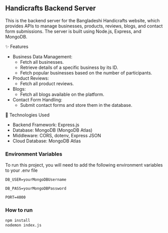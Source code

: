 
## Handicrafts Backend Server
This is the backend server for the Bangladeshi Handicrafts website, which provides APIs to manage businesses, products, reviews, blogs, and contact form submissions. The server is built using Node.js, Express, and MongoDB.

✨ Features
- Business Data Management:
    - Fetch all businesses.
    - Retrieve details of a specific business by its ID.
    - Fetch popular businesses based on the number of participants.
- Product Reviews:
    - Fetch all product reviews.
- Blogs:
    - Fetch all blogs available on the platform.
- Contact Form Handling:
    - Submit contact forms and store them in the database.

🚀 Technologies Used
- Backend Framework: Express.js
- Database: MongoDB (MongoDB Atlas)
- Middleware: CORS, dotenv, Express JSON
- Cloud Database: MongoDB Atlas





###  Environment Variables

To run this project, you will need to add the following environment variables to your .env file

`DB_USER=yourMongoDBUsername`

`DB_PASS=yourMongoDBPassword`

`PORT=4000`




### How to run

```bash
npm install
nodemon index.js


```
    